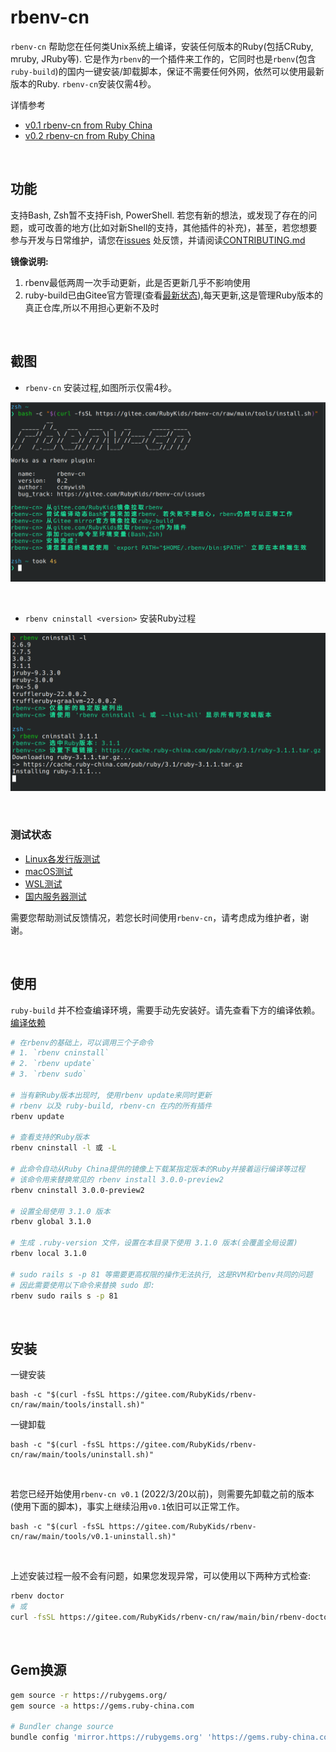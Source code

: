 # rbenv-cn

`rbenv-cn` 帮助您在任何类Unix系统上编译，安装任何版本的Ruby(包括CRuby, mruby, JRuby等). 它是作为`rbenv`的一个插件来工作的，它同时也是`rbenv`(包含`ruby-build`)的国内一键安装/卸载脚本，保证不需要任何外网，依然可以使用最新版本的Ruby. `rbenv-cn`安装仅需4秒。

详情参考 
- [v0.1 rbenv-cn from Ruby China](https://ruby-china.org/topics/40693)
- [v0.2 rbenv-cn from Ruby China](https://ruby-china.org/topics/40693)

<br>

## 功能

支持Bash, Zsh暂不支持Fish, PowerShell. 若您有新的想法，或发现了存在的问题，或可改善的地方(比如对新Shell的支持，其他插件的补充)，甚至，若您想要参与开发与日常维护，请您在[issues](https://gitee.com/RubyKids/rbenv-cn/issues) 处反馈，并请阅读[CONTRIBUTING.md](./CONTRIBUTING.md)

**镜像说明:**

1. rbenv最低两周一次手动更新，此是否更新几乎不影响使用
2. ruby-build已由Gitee官方管理(查看[最新状态](https://gitee.com/mirrors/ruby-build)),每天更新,这是管理Ruby版本的真正仓库,所以不用担心更新不及时

<br>

## 截图

- `rbenv-cn` 安装过程,如图所示仅需4秒。

![`rbenv-cn` 安装过程](./images/install.png)

<br>

- `rbenv cninstall <version>` 安装Ruby过程

![`rbenv cninstall` 安装Ruby过程](./images/cninstall.png)

<br>

### 测试状态

- [Linux各发行版测试](https://gitee.com/RubyKids/rbenv-cn/issues/I4YNS9)
- [macOS测试](https://gitee.com/RubyKids/rbenv-cn/issues/I4YNSI)
- [WSL测试](https://gitee.com/RubyKids/rbenv-cn/issues/I4YNS1)
- [国内服务器测试](https://gitee.com/RubyKids/rbenv-cn/issues/I4YNSO)

需要您帮助测试反馈情况，若您长时间使用`rbenv-cn`，请考虑成为维护者，谢谢。

<br>

## 使用

`ruby-build` 并不检查编译环境，需要手动先安装好。请先查看下方的编译依赖。
[编译依赖](https://github.com/rbenv/ruby-build/wiki#suggested-build-environment)

```bash
# 在rbenv的基础上，可以调用三个子命令 
# 1. `rbenv cninstall` 
# 2. `rbenv update`
# 3. `rbenv sudo`

# 当有新Ruby版本出现时, 使用rbenv update来同时更新 
# rbenv 以及 ruby-build, rbenv-cn 在内的所有插件
rbenv update

# 查看支持的Ruby版本
rbenv cninstall -l 或 -L 

# 此命令自动从Ruby China提供的镜像上下载某指定版本的Ruby并接着运行编译等过程
# 该命令用来替换常见的 rbenv install 3.0.0-preview2
rbenv cninstall 3.0.0-preview2

# 设置全局使用 3.1.0 版本
rbenv global 3.1.0

# 生成 .ruby-version 文件，设置在本目录下使用 3.1.0 版本(会覆盖全局设置)
rbenv local 3.1.0

# sudo rails s -p 81 等需要更高权限的操作无法执行, 这是RVM和rbenv共同的问题
# 因此需要使用以下命令来替换 sudo 即:
rbenv sudo rails s -p 81

```

<br>

## 安装

一键安装
```shell
bash -c "$(curl -fsSL https://gitee.com/RubyKids/rbenv-cn/raw/main/tools/install.sh)"
```

一键卸载
```shell
bash -c "$(curl -fsSL https://gitee.com/RubyKids/rbenv-cn/raw/main/tools/uninstall.sh)"
```

<br>

若您已经开始使用`rbenv-cn v0.1` (2022/3/20以前)，则需要先卸载之前的版本(使用下面的脚本)，事实上继续沿用`v0.1`依旧可以正常工作。
```shell
bash -c "$(curl -fsSL https://gitee.com/RubyKids/rbenv-cn/raw/main/tools/v0.1-uninstall.sh)"
```

<br>

上述安装过程一般不会有问题，如果您发现异常，可以使用以下两种方式检查:
```bash
rbenv doctor 
# 或 
curl -fsSL https://gitee.com/RubyKids/rbenv-cn/raw/main/bin/rbenv-doctor | bash
```

<br>

## Gem换源
```bash
gem source -r https://rubygems.org/ 
gem source -a https://gems.ruby-china.com 

# Bundler change source
bundle config 'mirror.https://rubygems.org' 'https://gems.ruby-china.com' 
```

<br>
